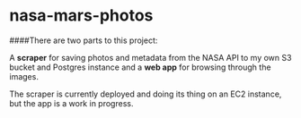 # nasa-mars-photos

####There are two parts to this project:

A **scraper** for saving photos and metadata from the NASA API to my own S3 bucket and Postgres instance and a **web app** for browsing through the images.

The scraper is currently deployed and doing its thing on an EC2 instance, but the app is a work in progress.
